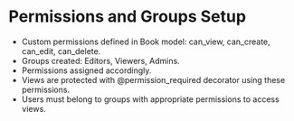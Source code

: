 # Permissions and Groups Setup

- Custom permissions defined in Book model: can_view, can_create, can_edit, can_delete.
- Groups created: Editors, Viewers, Admins.
- Permissions assigned accordingly.
- Views are protected with @permission_required decorator using these permissions.
- Users must belong to groups with appropriate permissions to access views.
